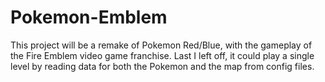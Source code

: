 # Pokemon-Emblem

This project will be a remake of Pokemon Red/Blue, with the gameplay of the Fire Emblem video game franchise. Last I left off, it could play a single level by reading data for both the Pokemon and the map from config files.

